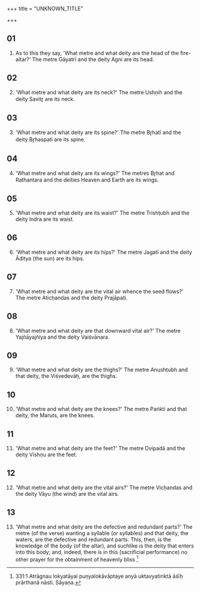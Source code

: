+++
title = "UNKNOWN_TITLE"

+++


## 01
1. As to this they say, 'What metre and what deity are the head of the fire-altar?' The metre Gāyatrī and the deity Agni are its head.

## 02
2. 'What metre and what deity are its neck?' The metre Ushṇih and the deity Savitr̥ are its neck.

## 03
3. 'What metre and what deity are its spine?' The metre Br̥hatī and the deity Br̥haspati are its spine.

## 04
4. 'What metre and what deity are its wings?' The metres Br̥hat and Rathantara and the deities Heaven and Earth are its wings.

## 05
5. 'What metre and what deity are its waist?' The metre Trishṭubh and the deity Indra are its waist.

## 06
6. 'What metre and what deity are its hips?' The metre Jagatī and the deity Āditya (the sun) are its hips.

## 07
7. 'What metre and what deity are the vital air whence the seed flows?' The metre Aticḥandas and the deity Prajāpati.

## 08
8. 'What metre and what deity are that downward vital air?' The metre Yajñāyajñiya and the deity Vaiśvānara.

## 09
9. 'What metre and what deity are the thighs?' The metre Anushṭubh and that deity, the Viśvedevāḥ, are the thighs.

## 10
10. 'What metre and what deity are the knees?' The metre Paṅkti and that deity, the Maruts, are the knees.

## 11
11. 'What metre and what deity are the feet?' The metre Dvipadā and the deity Vishṇu are the feet.

## 12
12. 'What metre and what deity are the vital airs?' The metre Vicḥandas and the deity Vāyu (the wind) are the vital airs.

## 13
13. 'What metre and what deity are the defective and redundant parts?' The metre (of the verse) wanting a syllable (or syllables) and that deity, the waters, are the defective and redundant parts. This, then, is the knowledge of the body (of the altar), and suchlike is the deity that enters into this body; and, indeed, there is in this (sacrificial performance) no other prayer for the obtainment of heavenly bliss [^egg_633]

[^egg_633]: 331:1 Atrāgnau lokyatāyai puṇyalokāvāptaye anyā uktavyatiriktā āśīḥ prārthanā nāsti. Sāyaṇa.

